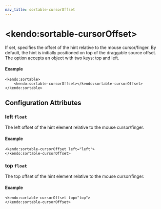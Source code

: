```yaml
---
nav_title: sortable-cursorOffset
---
```


# \<kendo:sortable-cursorOffset\>

If set, specifies the offset of the hint relative to the mouse cursor/finger.
By default, the hint is initially positioned on top of the draggable source offset. The option accepts an object with two keys: top and left.

#### Example
    <kendo:sortable>
        <kendo:sortable-cursorOffset></kendo:sortable-cursorOffset>
    </kendo:sortable>

## Configuration Attributes

### left `float`

The left offset of the hint element relative to the mouse cursor/finger.

#### Example
    <kendo:sortable-cursorOffset left="left">
    </kendo:sortable-cursorOffset>

### top `float`

The top offset of the hint element relative to the mouse cursor/finger.

#### Example
    <kendo:sortable-cursorOffset top="top">
    </kendo:sortable-cursorOffset>

